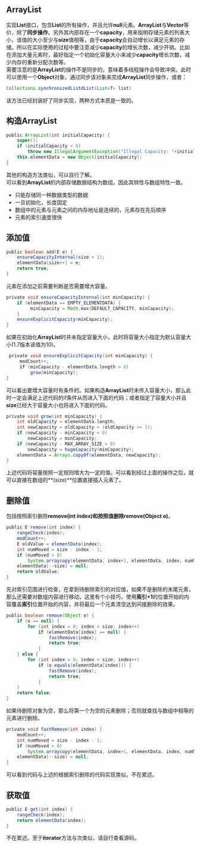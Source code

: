 ## ArrayList
实现**List**接口，包含**List**的所有操作，并且允许**null**元素。**ArrayList**与**Vector**等价，除了**同步操作**。另外其内部存在一个**capacity**，用来指明存储元素的列表大小，该值的大小至少与**size**值相等，由于**capacity**会自动增长以满足元素的存储。所以在实际使用的过程中要注意减少**capacity**的增长次数，减少开销。比如在添加大量元素时，最好指定一个初始化容量大小来减少**capacity**增长次数，减少内存的重新分配次数等。  
需要注意的是**ArrayList**的操作不是同步的，意味着多线程操作会导致冲突。此时可以使用一个**Object**对象，通过同步该对象来完成**ArrayList**同步操作，或者：  
```gradle
Collections.synchronizedListdList(List<T> list)
```
该方法已经封装好了同步实现，两种方式本质是一致的。  
## 构造ArrayList
```gradle
public ArrayList(int initialCapacity) {
    super();
    if (initialCapacity < 0)
        throw new IllegalArgumentException("Illegal Capacity: "+initialCapacity);
    this.elementData = new Object[initialCapacity];
}
```
其他的构造方法类似，可以自行了解。  
可以看到**ArrayList**的内部存储数据结构为数组，因此其特性与数组特性一致。  
- 只能存储同一种数据类型的数据  
- 一旦初始化，长度固定  
- 数组中的元素与元素之间的内存地址是连续的，元素存在先后顺序  
- 元素的索引速度很快  

## 添加值
```gradle
public boolean add(E e) {
    ensureCapacityInternal(size + 1);
    elementData[size++] = e;
    return true;
}
```
元素在添加之前需要判断是否需要增大容量。
```gradle
private void ensureCapacityInternal(int minCapacity) {
    if (elementData == EMPTY_ELEMENTDATA) {
         minCapacity = Math.max(DEFAULT_CAPACITY, minCapacity);
    }
    ensureExplicitCapacity(minCapacity);
}
```
如果在初始化**ArrayList**时并未指定容量大小，此时将容量大小指定为默认容量大小(1.7版本该值为10)。
```gradle
 private void ensureExplicitCapacity(int minCapacity) {
     modCount++;
     if (minCapacity - elementData.length > 0)
         grow(minCapacity);
}
```
可以看出要增大容量时有条件的。如果构造**ArrayList**时未传入容量大小，那么此时一定会满足上述代码的if条件从而进入下面的代码；或者指定了容量大小并且**size**已经大于容量大小也将进入下面的代码。
```gradle
private void grow(int minCapacity) {
    int oldCapacity = elementData.length;
    int newCapacity = oldCapacity + (oldCapacity >> 1);
    if (newCapacity - minCapacity < 0)
        newCapacity = minCapacity;
    if (newCapacity - MAX_ARRAY_SIZE > 0)
        newCapacity = hugeCapacity(minCapacity);
    elementData = Arrays.copyOf(elementData, newCapacity);
}
```
上述代码将容量按照一定规则增大为一定的值。可以看到经过上面的操作之后，就可以直接在数组的**(size)**位置直接插入元素了。
## 删除值
包括按照索引删除**remove(int index)**和按照值删除**remove(Object o)**。
```gradle
public E remove(int index) {
    rangeCheck(index);
    modCount++;
    E oldValue = elementData(index);
    int numMoved = size - index - 1;
    if (numMoved > 0)
        System.arraycopy(elementData, index+1, elementData, index, numMoved);
    elementData[--size] = null;
    return oldValue;
}
```
先对索引范围进行检查，在拿到待删除索引的对应值，如果不是删除的末尾元素，那么还需要对数组内容进行移动，这里有个小技巧，使用**索引+1**的位置开始的内容覆盖**索引**位置开始的内容，并将最后一个元素清空达到间接删除的效果。  
```gradle
public boolean remove(Object o) {
    if (o == null) {
        for (int index = 0; index < size; index++)
            if (elementData[index] == null) {
                fastRemove(index);
                return true;
            }
    } else {
        for (int index = 0; index < size; index++)
            if (o.equals(elementData[index])) {
                fastRemove(index);
                return true;
            }
    }
    return false;
}
```
如果待删除对象为空，那么将第一个为空的元素删除；否则就查找与数组中相等的元素进行删除。
```gradle
private void fastRemove(int index) {
    modCount++;
    int numMoved = size - index - 1;
    if (numMoved > 0)
        System.arraycopy(elementData, index+1, elementData, index, numMoved);
    elementData[--size] = null;
}
```
可以看到代码与上述的根据索引删除的代码实现类似，不在累述。  
## 获取值
```gradle
public E get(int index) {
    rangeCheck(index);
    return elementData(index);
}
```
不在累述。至于**iterator**方法与次类似，请自行查看源码。
